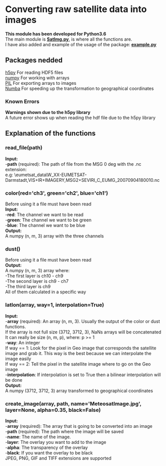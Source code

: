 # Converting raw satellite data into images
**This module has been developed for Python3.6**  
The main module is [**SatImg.py**](SatImg.py), is where all the functions are.  
I have also added and example of the usage of the package: [**example.py**](example.py)  
  
## Packages nedded
[h5py](http://www.h5py.org/)    For reading HDF5 files  
[numpy](http://www.numpy.org/)    For working with arrays  
[PIL](https://pillow.readthedocs.io/en/latest/)   For exporting arrays to images  
[Numba](https://numba.pydata.org/)  For speeding up the transformation to geographical coordinates  
  
### Known Errors
**Warnings shown due to the h5py library**  
A future error shows up when reading the hdf file due to the h5py library  

## Explanation of the functions
### **read_file(path)**
**Input:**  
    -**path** (required): The path of file from the MSG 0 deg with the .nc extension:  
e.g:    \eumetsat_data\W_XX-EUMETSAT-Darmstadt,VIS+IR+IMAGERY,MSG2+SEVIRI_C_EUMG_20070904180010.nc  


### **color(red='ch3', green='ch2', blue='ch1')**
Before using it a file must have been read  
**Input:**  
    -**red**: The channel we want to be read  
    -**green**: The channel we want to be green  
    -**blue**: The channel we want to be blue  
**Output:**  
    A numpy (n, m, 3) array with the three channels  


### **dust()**
Before using it a file must have been read  
**Output:**  
    A numpy (n, m, 3) array where:  
    -The first layer is ch10 - ch9  
    -The second layer is ch9 - ch7  
    -The third layer is ch9  
    All of them calculated in a specific way  
    

### **latlon(array, way=1, interpolation=True)**
**Input:**  
    -**array** (required): An array (n, m, 3). Usually the output of the color or dust functions.  
    If the array is not full size (3712, 3712, 3), NaNs arrays will be concatenated  
    It can really be size (n, m, p), where: p >= 1  
    -**way**: An integer  
    If way == 1: Look for the pixel in Geo image that corresponds the satellite image and grab it. This way is the best because we can interpolate the image easily  
    If way == 2: Tell the pixel in the satellite image where to go on the Geo image  
    -**interpolation**: If interpolation is set to True then a bilinear interpolation will be done  
**Output:**  
    A numpy (3712, 3712, 3) array transformed to geographical coordinates  
 
 
### **create_image(array, path, name='MeteosatImage.jpg', layer=None, alpha=0.35, black=False)**
**Input:**  
    -**array** (required): The array that is going to be converted into an image  
    -**path** (required): The path where the image will be saved  
    -**name**: The name of the image.  
    -**layer**: The overlay you want to add to the image  
    -**alpha**: The transparency of the overlay  
    -**black**: If you want the overlay to be black  
    JPEG, PNG, GIF and TIFF extensions are supported  

